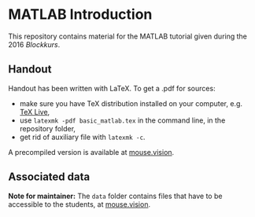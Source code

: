 # MATLAB Introduction

This repository contains material for the MATLAB tutorial given during the 2016
*Blockkurs*.


## Handout

Handout has been written with LaTeX. To get a .pdf for sources:

- make sure you have TeX distribution installed on your computer, e.g.
  [TeX Live](https://www.tug.org/texlive/),
- use `latexmk -pdf basic_matlab.tex` in the command line, in the repository
  folder,
- get rid of auxiliary file with `latexmk -c`.

A precompiled version is available at
[mouse.vision](http://mouse.vision/basic_matlab.pdf).


## Associated data

**Note for maintainer:** The `data` folder contains files that have to be
accessible to the students, at [mouse.vision](http://mouse.vision).

